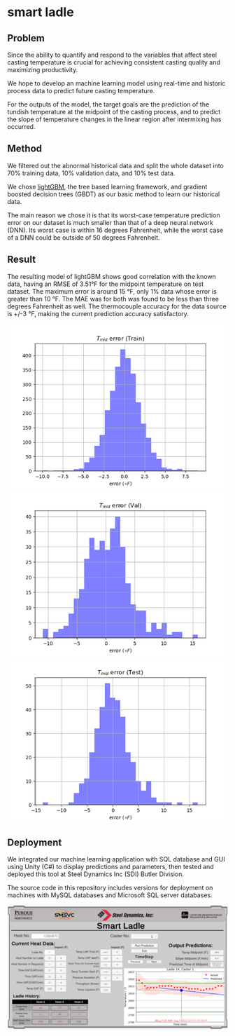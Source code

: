 # smart ladle

## Problem
Since the ability to quantify and respond to the variables that affect steel casting temperature is crucial for achieving consistent casting quality and maximizing productivity.

We hope to develop an machine learning model using real-time and historic process data to predict future casting temperature.

For the outputs of the model, the  target  goals are the  prediction of the tundish temperature at the midpoint of the casting process, and to predict the slope of temperature changes in the linear region after intermixing has occurred.

## Method

We filtered out the abnormal historical data and split the whole dataset into 70% training data, 10% validation data, and 10% test data.

We chose [lightGBM](https://lightgbm.readthedocs.io/en/v3.3.2/), the tree based learning framework, and gradient boosted decision trees (GBDT) as our basic method to learn our historical data.

The main reason we chose it is that its worst-case temperature prediction error on our dataset is much smaller than that of a deep neural network (DNN). Its worst case is within 16 degrees Fahrenheit, while the worst case of a DNN could be outside of 50 degrees Fahrenheit.

## Result

The resulting model of lightGBM shows good correlation with the known data, having an RMSE of 3.51°F for the midpoint temperature on test dataset. The maximum error is around 15 °F, only 1% data whose error is greater than 10 °F. The MAE was for both was found to be less than three degrees Fahrenheit as well. The thermocouple  accuracy for the  data source is +/-3 °F, making the current prediction accuracy satisfactory. 

![train_t](fig/train_t_lightGBM.png)
![val_t](fig/val_t_lightGBM.png)
![test_t](fig/test_t_lightGBM.png)


## Deployment

We integrated our machine learning application with SQL database and GUI using Unity (C\#) to display predictions and parameters, then tested and deployed this tool at Steel Dynamics Inc (SDI) Butler Division.

The source code in this repository includes versions for deployment on machines with MySQL databases and Microsoft SQL server databases.

![GUI](fig/featured.png)
